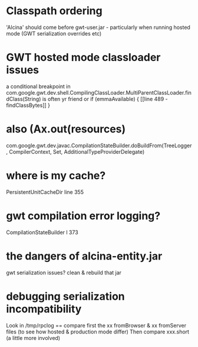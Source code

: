 # Classpath ordering
'Alcina' should come before gwt-user.jar - particularly when running hosted mode (GWT serialization overrides etc)

# GWT hosted mode classloader issues
a conditional breakpoint in com.google.gwt.dev.shell.CompilingClassLoader.MultiParentClassLoader.findClass(String) is often yr friend
or if (emmaAvailable) { [[line 489 - findClassBytes]] }

# also (Ax.out(resources)
com.google.gwt.dev.javac.CompilationStateBuilder.doBuildFrom(TreeLogger, CompilerContext, Set<Resource>, AdditionalTypeProviderDelegate)

# where is my cache?
PersistentUnitCacheDir line 355

# gwt compilation error logging?
CompilationStateBuilder l 373 

# the dangers of alcina-entity.jar
gwt serialization issues? clean & rebuild that jar

# debugging serialization incompatibility
Look in /tmp/rpclog == compare first the xx fromBrowser & xx fromServer files (to see how hosted & production mode differ)
Then compare xxx.short (a little more involved)